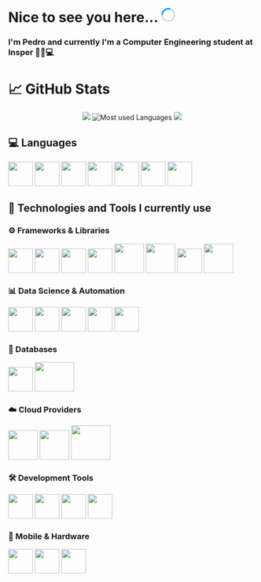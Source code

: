 # Nice to see you here... <img src=load.gif width="30px" height="30px">

### I'm Pedro and currently I'm a Computer Engineering student at Insper 👨‍💻💻

# &#x1f4c8; GitHub Stats

<div align="center">
<img src="https://github-readme-stats.vercel.app/api?username=DeLucca990&include_all_commits=false&count_private=true&show_icons=true&line_height=33&theme=dark&rank_icon=github" height="200"/>
<img src="https://github-readme-stats.vercel.app/api/top-langs/?username=DeLucca990&layout=compact&hide=html,css&count_private=true&langs_count=6&theme=dark" alt="Most used Languages" height="200"/>
<img src="https://github-readme-streak-stats.herokuapp.com/?user=DeLucca990&count_private=true&theme=dark"  height="175"/>
</div>

## 💻 Languages
<div style="display: inline_block">
  <img src="https://cdn.jsdelivr.net/gh/devicons/devicon/icons/python/python-original.svg" height="50" width="50"/>
  <img src="https://cdn.jsdelivr.net/gh/devicons/devicon/icons/c/c-original.svg" height="50" width="50"/>
  <img src="https://cdn.jsdelivr.net/gh/devicons/devicon/icons/typescript/typescript-original.svg" height="50" width="50"/>
  <img src="https://cdn.jsdelivr.net/gh/devicons/devicon/icons/javascript/javascript-original.svg" height="50" width="50"/>
  <img src="https://cdn.jsdelivr.net/gh/devicons/devicon/icons/java/java-original.svg" height="50" width="50"/>
  <img src="https://cdn.jsdelivr.net/gh/devicons/devicon/icons/html5/html5-original.svg" height="50" width="50"/>
  <img src="https://cdn.jsdelivr.net/gh/devicons/devicon/icons/css3/css3-original.svg" height="50" width="50"/>
</div>

## 🤖 Technologies and Tools I currently use 

### ⚙️ Frameworks & Libraries
<div style="display: inline_block">
  <img src="https://cdn.jsdelivr.net/gh/devicons/devicon/icons/react/react-original.svg" height="50" width="50"/>
  <img src="https://cdn.jsdelivr.net/gh/devicons/devicon/icons/vitejs/vitejs-original.svg" height="50" width="50"/>
  <img src="https://cdn.jsdelivr.net/gh/devicons/devicon/icons/nextjs/nextjs-original.svg" height="50" width="50"/>
  <img src="https://cdn.jsdelivr.net/gh/devicons/devicon/icons/django/django-plain.svg" height="50" width="50"/>
  <img src="https://cdn.jsdelivr.net/gh/devicons/devicon/icons/djangorest/djangorest-original.svg" height="60" width="60"/>
  <img src="https://cdn.jsdelivr.net/gh/devicons/devicon/icons/fastapi/fastapi-original-wordmark.svg" height="60" width="60"/>
  <img src="https://cdn.jsdelivr.net/gh/devicons/devicon/icons/spring/spring-original-wordmark.svg" height="50" width="50"/>
  <img src="https://cdn.jsdelivr.net/gh/devicons/devicon/icons/nestjs/nestjs-original-wordmark.svg" height="60" width="60"/>
</div>

### 📊 Data Science & Automation
<div style="display: inline_block">
  <img src="https://cdn.jsdelivr.net/gh/devicons/devicon/icons/opencv/opencv-original-wordmark.svg" height="50" width="50"/>
  <img src="https://cdn.jsdelivr.net/gh/devicons/devicon/icons/numpy/numpy-original-wordmark.svg" height="50" width="50"/>
  <img src="https://cdn.jsdelivr.net/gh/devicons/devicon/icons/pandas/pandas-original-wordmark.svg" height="50" width="50"/>
  <img src="https://cdn.jsdelivr.net/gh/devicons/devicon/icons/jupyter/jupyter-original-wordmark.svg" height="50" width="50"/>
  <img src="https://cdn.jsdelivr.net/gh/devicons/devicon/icons/selenium/selenium-original.svg" height="50" width="50"/>
</div>

### 💾 Databases
<div style="display: inline_block">
  <img src="https://cdn.jsdelivr.net/gh/devicons/devicon/icons/postgresql/postgresql-original.svg" height="50" width="50"/>
  <img src="https://cdn.jsdelivr.net/gh/devicons/devicon/icons/supabase/supabase-original-wordmark.svg" height="60" width="80"/>
</p>

### ☁️ Cloud Providers
<div style="display: inline_block">
  <img src="https://cdn.jsdelivr.net/gh/devicons/devicon/icons/azure/azure-original-wordmark.svg" height="60" width="60"/>
  <img src="https://cdn.jsdelivr.net/gh/devicons/devicon/icons/amazonwebservices/amazonwebservices-original-wordmark.svg" height="60" width="60"/>
  <img src="https://cdn.jsdelivr.net/gh/devicons/devicon/icons/railway/railway-original-wordmark.svg" height="70" width="80"/>
</div>

### 🛠️ Development Tools
<div style="display: inline_block">
  <img src="https://cdn.jsdelivr.net/gh/devicons/devicon/icons/linux/linux-original.svg" height="50" width="50"/>
  <img src="https://cdn.jsdelivr.net/gh/devicons/devicon/icons/vscode/vscode-original.svg" height="50" width="50"/>
  <img src="https://cdn.jsdelivr.net/gh/devicons/devicon/icons/docker/docker-original.svg" height="50" width="50"/>
  <img src="https://cdn.jsdelivr.net/gh/devicons/devicon/icons/postman/postman-original.svg" height="50" width="50"/>
</div>

### 📱 Mobile & Hardware
<div style="display: inline_block">
  <img src="https://cdn.jsdelivr.net/gh/devicons/devicon/icons/raspberrypi/raspberrypi-original.svg" height="50" width="50"/>
  <img src="https://cdn.jsdelivr.net/gh/devicons/devicon/icons/androidstudio/androidstudio-original.svg" height="50" width="50"/>
  <img src="https://cdn.jsdelivr.net/gh/devicons/devicon/icons/xcode/xcode-original.svg" height="50" width="50"/>
</div>
